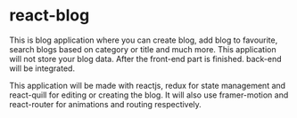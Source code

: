 # react-blog

This is blog application where you can create blog, add blog to favourite, search blogs based on category or title and much more.
This application will not store your blog data.
After the front-end part is finished. back-end will be integrated.

This application will be made with reactjs, redux for state management and react-quill for editing or creating the blog.
It will also use framer-motion and react-router for animations and routing respectively.
